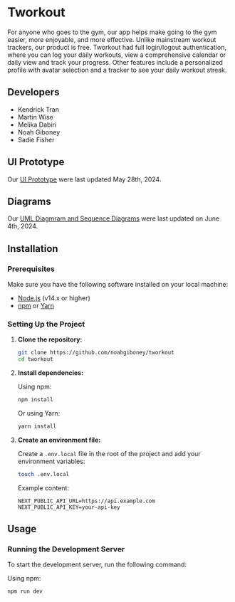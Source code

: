 # Tworkout

For anyone who goes to the gym, our app helps make going to the gym easier, more enjoyable, and more effective. Unlike mainstream workout trackers, our product is free. Tworkout had full login/logout authentication, where you can log your daily workouts, view a comprehensive calendar or daily view and track your progress. Other features include a personalized profile with avatar selection and a tracker to see your daily workout streak.

## Developers

- Kendrick Tran 
- Martin Wise
- Melika Dabiri
- Noah Giboney
- Sadie Fisher

## UI Prototype

Our [UI Prototype](https://www.figma.com/design/wVXWMdEo0yLpJXAPOgD2Ni/Tworkout?node-id=0-1&t=cawFrs1So6fO68zR-0) were last updated May 28th, 2024.

## Diagrams 

Our [UML Diagmram and Sequence Diagrams](https://github.com/noahgiboney/tworkout/blob/main/docs/wikipage.md) were last updated on June 4th, 2024.

## Installation

### Prerequisites

Make sure you have the following software installed on your local machine:

- [Node.js](https://nodejs.org/) (v14.x or higher)
- [npm](https://www.npmjs.com/) or [Yarn](https://yarnpkg.com/)

### Setting Up the Project

1. **Clone the repository:**

    ```sh
    git clone https://github.com/noahgiboney/tworkout
    cd tworkout
    ```

2. **Install dependencies:**

    Using npm:

    ```sh
    npm install
    ```

    Or using Yarn:

    ```sh
    yarn install
    ```


4. **Create an environment file:**

    Create a `.env.local` file in the root of the project and add your environment variables:

    ```sh
    touch .env.local
    ```

    Example content:

    ```env
    NEXT_PUBLIC_API_URL=https://api.example.com
    NEXT_PUBLIC_API_KEY=your-api-key
    ```

## Usage

### Running the Development Server

To start the development server, run the following command:

Using npm:

```sh
npm run dev
